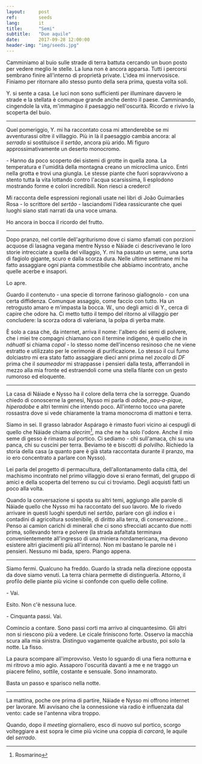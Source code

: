 ```yaml
---
layout:     post
ref:		seeds
lang: 		it
title:      "Semi"
subtitle:   "Due aquile"
date:       2017-09-28 12:00:00
header-img: "img/seeds.jpg"
---
```


Camminiamo al buio sulle strade di terra battuta cercando un buon posto per vedere meglio le stelle. La luna non è ancora apparsa. Tutti i percorsi sembrano finire all'interno di proprietà private. L'idea mi innervosisce. Finiamo per ritornare allo stesso punto della sera prima, questa volta soli. 

Y. si sente a casa. Le luci non sono sufficienti per illuminare davvero le strade e la stellata è comunque grande anche dentro il paese. Camminando, cingendole la vita, m'immagino il paesaggio nell'oscurità. Ricordo e rivivo la scoperta del buio.

---

Quel pomeriggio, Y. mi ha raccontato cosa mi attenderebbe se mi avventurassi oltre il villaggio. Più in là il paesaggio cambia ancora: al *serrado* si sostituisce il *sertão*, ancora più arido. Mi figuro approssimativamente un deserto monocromo.

\- Hanno da poco scoperto dei sistemi di grotte in quella zona. La temperatura e l'umidità della montagna creano un microclima unico. Entri nella grotta e trovi una giungla. Le stesse piante che fuori sopravvivono a stento tutta la vita lottando contro l'acqua scarsissima, lì esplodono mostrando forme e colori incredibili. Non riesci a crederci!

Mi racconta delle espressioni regionali usate nei libri di João Guimarães Rosa - lo scrittore del *sertão* - lasciandomi l'idea rassicurante che quei luoghi siano stati narrati da una voce umana.

Ho ancora in bocca il ricordo del frutto. 

---

Dopo pranzo, nel cortile dell'agriturismo dove ci siamo sfamati con porzioni acquose di lasagna vegana mentre Nysso e Náiade ci descrivevano le loro storie intrecciate a quella del villaggio, Y. mi ha passato un seme, una sorta di fagiolo gigante, scuro e dalla scorza dura. Nelle ultime settimane mi ha fatto assaggiare ogni pianta commestibile che abbiamo incontrato, anche quelle acerbe e insapori. 

Lo apre. 

Guardo il contenuto - una specie di torrone farinoso giallognolo - con una certa diffidenza. Comunque assaggio, come faccio con tutto. Ha un retrogusto amaro e m'impasta la bocca. W., uno degli amici di Y., cerca di capire che odore ha. Ci metto tutto il tempo del ritorno al villaggio per concludere: la scorza odora di valeriana, la polpa di yerba mate.

È solo a casa che, da internet, arriva il nome: l'albero dei semi di polvere, che i miei tre compagni chiamano con il termine indigeno, è quello che in *náhuatl* si chiama *copal* - lo stesso nome dell'incenso resinoso che ne viene estratto e utilizzato per le cerimonie di purificazione. Lo stesso il cui fumo dolciastro mi era stato fatto assaggiare dieci anni prima nel *zocalo* di *DF* prima che il *saumeador* mi strappasse i pensieri dalla testa, afferrandoli in mezzo alla mia fronte ed estraendoli come una stella filante con un gesto rumoroso ed eloquente.

---

La casa di Náiade e Nysso ha il colore della terra che la sorregge. Quando chiedo di conoscerne la genesi, Nysso mi parla di *adobe*, *pau-a-pique*, *hiperadobe* e altri termini che intendo poco. All'interno tocco una parete rossastra dove si vede chiaramente la trama monocroma di mattoni e terra.

Siamo in sei. Il grasso labrador Aspárago è rimasto fuori vicino ai cespugli di quello che Náiade chiama *alecrim[^alecrim]*, ma che ne ha solo l'odore. Anche il mio seme di gesso è rimasto sul portico. Ci sediamo - chi sull'amaca, chi su una panca, chi su cuscini per terra. Beviamo tè e biscotti di *polvilho*. Richiedo la storia della casa (a quanto pare è già stata raccontata durante il pranzo, ma io ero concentrato a parlare con Nysso). 

Lei parla del progetto di permacultura, dell'allontanamento dalla città, del machismo incontrato nel primo villaggio dove si erano fermati, del gruppo di amici e della scoperta del terreno su cui ci troviamo. Degli acquisti fatti un poco alla volta.

Quando la conversazione si sposta su altri temi, aggiungo alle parole di Náiade quello che Nysso mi ha raccontato del suo lavoro. Me lo rivedo arrivare in questi luoghi sperduti nel *sertão*, parlare con gli *indios* e i contadini di agricoltura sostenibile, di diritto alla terra, di conservazione... Penso ai camion carichi di minerali che ci sono sfrecciati accanto due notti prima, sollevando terra e polvere (la strada asfaltata terminava convenientemente all'ingresso di una miniera nordamericana, ma devono esistere altri giacimenti più all'interno). Non mi bastano le parole né i pensieri. Nessuno mi bada, spero. Piango appena.

---

Siamo fermi. Qualcuno ha freddo. Guardo la strada nella direzione opposta da dove siamo venuti. La terra chiara permette di distinguerla. Attorno, il profilo delle piante più vicine si confonde con quello delle colline.

\- Vai.

Esito. Non c'è nessuna luce.

\- Cinquanta passi. Vai.

Comincio a contare. Sono passi corti ma arrivo al cinquantesimo. Gli altri non si riescono più a vedere. Le cicale friniscono forte. Osservo la macchia scura alla mia sinistra. Distinguo vagamente qualche arbusto, poi solo la notte. La fisso.

La paura scompare all'improvviso. Vesto lo sguardo di una fiera notturna e mi ritrovo a mio agio. Assaporo l'oscurità davanti a me e ne traggo un piacere felino, sottile, costante e sensuale. Sono innamorato. 

Basta un passo e sparisco nella notte.

---

La mattina, poche ore prima di partire, Náiade e Nysso mi offrono internet per lavorare. Mi avvisano che la connessione via radio è influenzata dal vento: cade se l'antenna vibra troppo. 

Quando, dopo il *meeting* giornaliero, esco di nuovo sul portico, scorgo volteggiare a est sopra le cime più vicine una coppia di *carcará*, le aquile del *serrado*.


[^alecrim]: Rosmarino
